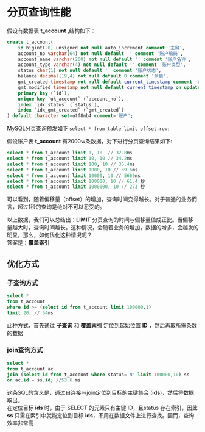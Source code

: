 # 分页查询性能

假设有数据表 **t_account** ,结构如下：  
```sql
create t_account(
    id bigint(20) unsigned not null auto_increment comment '主键',
    account_no varchar(64) not null default '' comment '账户编码',
    account_name varchar(200) not null default '' comment '账户名称',
    account_type varchar(4) not null default '' comment '账户类型',
    status char(1) not null default '' comment '账户状态',
    balance decimal(19,4) not null default 0 comment '余额',
    gmt_created timestamp not null default current_timestamp comment '创建时间',
    gmt_modified timestamp not null default current_timestamp on update current_timestamp comment '修改时间',
    primary key (`id`),
    unique key `uk_account` (`account_no`),
    index `idx_status` (`status`),
    index `idx_gmt_created` (`gmt_created`)
) default character set=utf8mb4 comment='账户';
```
MySQL分页查询预发如下
```select * from table limit offset,row;```  

假设账户表 **t_account** 有2000w条数据，对下进行分页查询结果如下:  
```sql
select * from t_account limit 1, 10  // 32.8ms
select * from t_account limit 10, 10 // 34.2ms
select * from t_account limit 100, 10 // 35.4ms
select * from t_account limit 1000, 10 // 39.6ms
select * from t_account limit 10000, 10 // 5660ms
select * from t_account limit 100000, 10 // 61.4 秒
select * from t_account limit 1000000, 10 // 273 秒
```  
可以看到，随着偏移量（offset）的增加，查询时间变得越长。对于普通的业务而言，超过1秒的查询是绝对不可以忍受的。

以上数据，我们可以总结出：**LIMIT** 分页查询的时间与偏移量值成正比。当偏移量越大时，查询时间越长。这种情况，会随着业务的增加，数据的增多，会越发的明显。那么，如何优化这种情况呢？  
答案是：**覆盖索引**

## 优化方式
### 子查询方式
```sql
select * 
from t_account
where id >= (select id from t_account limit 100000,1)
limit 20; // 54ms
```
此种方式，首先通过 **子查询** 和 **覆盖索引** 定位到起始位置 **ID** ，然后再取所需条数的数据

### join查询方式
```sql
select *
from t_account ac
join (select id from t_account where status='N' limit 100000,10) ss
on ac.id = ss.id; //53.6 ms
```
这条SQL的含义是，通过自连接与join定位到目标的主键集合 (**ids**)，然后将数据取出。  
在定位目标 **ids** 时，由于 SELECT 的元素只有主键 ID，且status 存在索引，因此 **ss** 只需在索引中就能定位到目标 **ids**，不用在数据文件上进行查找。因而，查询效率非常高